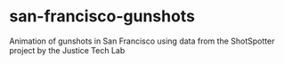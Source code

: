 # san-francisco-gunshots
Animation of gunshots in San Francisco using data from the ShotSpotter project by the Justice Tech Lab
